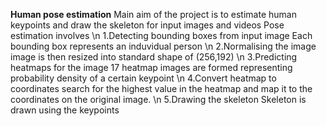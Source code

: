 **Human pose estimation**
Main aim of the project is to estimate human keypoints and draw the skeleton for input images and videos
Pose estimation involves \n
1.Detecting bounding boxes from input image
    Each bounding box represents an induvidual person \n
2.Normalising the image
    image is then resized into standard shape of (256,192)  \n
3.Predicting heatmaps for the image
    17 heatmap images are formed representing probability density of a certain keypoint   \n
4.Convert heatmap to coordinates
    search for the highest value in the heatmap and map it to the coordinates on the original image.   \n
5.Drawing the skeleton
    Skeleton is drawn using the keypoints
